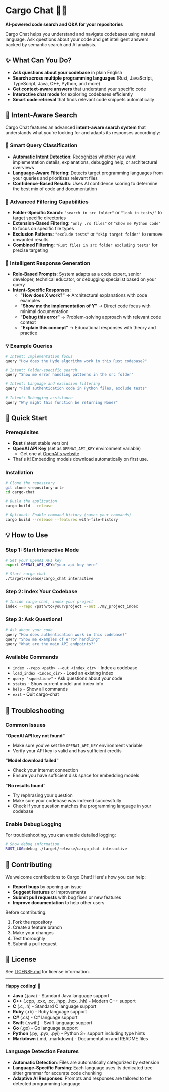 # Cargo Chat 🦀💬

**AI-powered code search and Q&A for your repositories**

Cargo Chat helps you understand and navigate codebases using natural language. Ask questions about your code and get intelligent answers backed by semantic search and AI analysis.

## ✨ What Can You Do?

- **Ask questions about your codebase** in plain English
- **Search across multiple programming languages** (Rust, JavaScript, TypeScript, Java, C++, Python, and more)
- **Get context-aware answers** that understand your specific code
- **Interactive chat mode** for exploring codebases efficiently
- **Smart code retrieval** that finds relevant code snippets automatically

## 🧠 Intent-Aware Search

Cargo Chat features an advanced **intent-aware search system** that understands what you're looking for and adapts its responses accordingly:

### 🎯 Smart Query Classification

- **Automatic Intent Detection**: Recognizes whether you want implementation details, explanations, debugging help, or architectural overviews
- **Language-Aware Filtering**: Detects target programming languages from your queries and prioritizes relevant files
- **Confidence-Based Results**: Uses AI confidence scoring to determine the best mix of code and documentation

### 📁 Advanced Filtering Capabilities

- **Folder-Specific Search**: `"search in src folder"` or `"look in tests/"` to target specific directories
- **Extension-Based Filtering**: `"only .rs files"` or `"show me Python code"` to focus on specific file types
- **Exclusion Patterns**: `"exclude tests"` or `"skip target folder"` to remove unwanted results
- **Combined Filtering**: `"Rust files in src folder excluding tests"` for precise targeting

### 🤖 Intelligent Response Generation

- **Role-Based Prompts**: System adapts as a code expert, senior developer, technical educator, or debugging specialist based on your query
- **Intent-Specific Responses**:
  - **"How does X work?"** → Architectural explanations with code examples
  - **"Show me the implementation of Y"** → Direct code focus with minimal documentation
  - **"Debug this error"** → Problem-solving approach with relevant code context
  - **"Explain this concept"** → Educational responses with theory and practice

### 💡 Example Queries

```bash
# Intent: Implementation focus
query "How does the Hyde algorithm work in this Rust codebase?"

# Intent: Folder-specific search
query "Show me error handling patterns in the src folder"

# Intent: Language and exclusion filtering
query "Find authentication code in Python files, exclude tests"

# Intent: Debugging assistance
query "Why might this function be returning None?"
```

## 🚀 Quick Start

### Prerequisites

- **Rust** (latest stable version)
- **OpenAI API Key** (set as `OPENAI_API_KEY` environment variable)
  - Get one at [OpenAI's website](https://platform.openai.com/api-keys)
- That's it! Embedding models download automatically on first use.

### Installation

```bash
# Clone the repository
git clone <repository-url>
cd cargo-chat

# Build the application
cargo build --release

# Optional: Enable command history (saves your commands)
cargo build --release --features with-file-history
```

## 💡 How to Use

### Step 1: Start Interactive Mode

```bash
# Set your OpenAI API key
export OPENAI_API_KEY="your-api-key-here"

# Start cargo-chat
./target/release/cargo_chat interactive
```

### Step 2: Index Your Codebase

```bash
# Inside cargo-chat, index your project
index --repo /path/to/your/project --out ./my_project_index
```

### Step 3: Ask Questions!

```bash
# Ask about your code
query "How does authentication work in this codebase?"
query "Show me examples of error handling"
query "What are the main API endpoints?"
```

### Available Commands

- `index --repo <path> --out <index_dir>` - Index a codebase
- `load_index <index_dir>` - Load an existing index
- `query "<question>"` - Ask questions about your code
- `status` - Show current model and index info
- `help` - Show all commands
- `exit` - Quit cargo-chat

## 🔧 Troubleshooting

### Common Issues

**"OpenAI API key not found"**
- Make sure you've set the `OPENAI_API_KEY` environment variable
- Verify your API key is valid and has sufficient credits

**"Model download failed"**
- Check your internet connection
- Ensure you have sufficient disk space for embedding models

**"No results found"**
- Try rephrasing your question
- Make sure your codebase was indexed successfully
- Check if your question matches the programming language in your codebase

### Enable Debug Logging

For troubleshooting, you can enable detailed logging:

```bash
# Show debug information
RUST_LOG=debug ./target/release/cargo_chat interactive
```

## 🤝 Contributing

We welcome contributions to Cargo Chat! Here's how you can help:

- **Report bugs** by opening an issue
- **Suggest features** or improvements
- **Submit pull requests** with bug fixes or new features
- **Improve documentation** to help other users

Before contributing:
1. Fork the repository
2. Create a feature branch
3. Make your changes
4. Test thoroughly
5. Submit a pull request

## 📄 License

See [LICENSE.md](./LICENSE.md) for license information.

---

**Happy coding! 🚀**
- **Java** (.java) - Standard Java language support
- **C++** (.cpp, .cxx, .cc, .hpp, .hxx, .hh) - Modern C++ support
- **C** (.c, .h) - Standard C language support
- **Ruby** (.rb) - Ruby language support
- **C#** (.cs) - C# language support
- **Swift** (.swift) - Swift language support
- **Go** (.go) - Go language support
- **Python** (.py, .pyx, .pyi) - Python 3+ support including type hints
- **Markdown** (.md, .markdown) - Documentation and README files

### Language Detection Features

- **Automatic Detection**: Files are automatically categorized by extension
- **Language-Specific Parsing**: Each language uses its dedicated tree-sitter grammar for accurate code chunking
- **Adaptive AI Responses**: Prompts and responses are tailored to the detected programming language